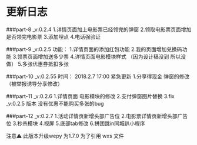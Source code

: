 # 更新日志
###part-8 _v:0.2.4
1.详情页面加上电影票已经领完的弹窗
2.领取电影票页面增加是否领完电影票
3.添加埋点
4.电话强验证

###part-9 _v:0.2.5
功能：
1.详情页面的添加红包功能
2.我的页面增加兑换码功能
3.领票页面增加送多少票
4.详情页面电影模块样式  （因为设计稿没到 所以没做）
5.多张优惠券抵扣多张

###part-10 _v:0.2.55 时间： 2018.2.7 17:00  紧急更新
1.分享得现金 弹窗的修改 （被举报诱导分享修改）

###part-11 _v:0.2.6
1.详情页面 电影模块的修改
2.支付弹窗图片替换
3.fix _v:0.2.5 版本 没有优惠不能购买多张的bug

###part-12 _v:0.2.7
1.活动详情页新增头部广告位
2.电影票详情页新增头部广告位
3.秒杀模块
4.视屏
5.底部tab修改
6.拼团跳in同城趴小程序

注意⚠️ 此版本升级wepy 为1.7.0 为了引用 wxs 文件

